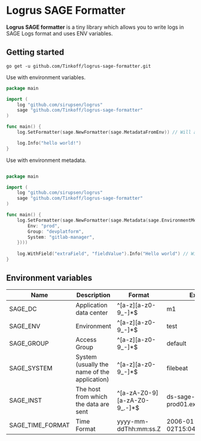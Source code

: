 # Logrus SAGE Formatter

**Logrus SAGE formatter** is a tiny library which allows you to write logs in SAGE Logs format and uses ENV variables.

## Getting started

```
go get -u github.com/Tinkoff/logrus-sage-formatter.git
```

Use with environment variables.

```go
package main

import (
	log "github.com/sirupsen/logrus"
	sage "github.com/Tinkoff/logrus-sage-formatter"
)

func main() {
	log.SetFormatter(sage.NewFormatter(sage.MetadataFromEnv)) // Will automatically set logger metadata from environment variables

	log.Info("hello world!")
}
```

Use with environment metadata.

```go

package main

import (
	log "github.com/sirupsen/logrus"
	sage "github.com/Tinkoff/logrus-sage-formatter"
)

func main() {
	log.SetFormatter(sage.NewFormatter(sage.Metadata(sage.EnvironmentMetadata{
		Env: "prod",
		Group: "devplatform",
		System: "gitlab-manager",
    })))
	
	log.WithField("extraField", "fieldValue").Info("Hello world") // Will output extraField to .extra
}
```

## Environment variables

| Name | Description | Format | Example | 
| --- | --- | --- | --- |
| SAGE_DC | Application data center | ^[a-z][a-z0-9_-]*$ | m1 |
| SAGE_ENV | Environment | ^[a-z][a-z0-9_-]*$ | test |
| SAGE_GROUP | Access Group | ^[a-z][a-z0-9_-]*$ | default
| SAGE_SYSTEM | System (usually the name of the application) | ^[a-z][a-z0-9_-]*$ | filebeat
| SAGE_INST | The host from which the data are sent | ^[a-zA-Z0-9][a-zA-Z0-9_.-]*$ | ds-sage-cybertruck-prod01.example.ru
| SAGE_TIME_FORMAT | Time Format | yyyy-mm-ddThh:mm:ss.Z | 2006-01-02T15:04:05.000Z0700